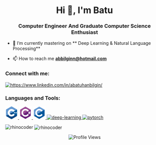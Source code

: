 <a href="https://github.com/RhinoCoder" style="display: block; text-align: center;">
</a>

<h1 align="center">Hi 🐢, I'm Batu</h1> 
<h3 align="center"> Computer Engineer And Graduate Computer Science Enthusiast</h3>

- 🔭 I’m currently mastering on ** Deep Learning & Natural Language Processing**



- 📫 How to reach me **abbilginn@hotmail.com**

<h3 align="left">Connect with me:</h3>
<p align="left">
<a href="https://www.linkedin.com/in/abatuhanbilgin/" target="blank">
    <img align="center" src="https://raw.githubusercontent.com/rahuldkjain/github-profile-readme-generator/master/src/images/icons/Social/linked-in-alt.svg" alt="https://www.linkedin.com/in/abatuhanbilgin/" height="30" width="40" />
</a>
</p>

<h3 align="left">Languages and Tools:</h3>
<p align="left">
    <a href="https://www.w3schools.com/cpp/" target="_blank" rel="noreferrer">
        <img src="https://raw.githubusercontent.com/devicons/devicon/master/icons/cplusplus/cplusplus-original.svg" alt="cplusplus" width="40" height="40"/>
    </a>
    <a href="https://www.w3schools.com/cs/" target="_blank" rel="noreferrer">
        <img src="https://raw.githubusercontent.com/devicons/devicon/master/icons/csharp/csharp-original.svg" alt="csharp" width="40" height="40"/>
    </a>
   </a>
    <a href="https://en.wikipedia.org/wiki/C_(programming_language)" target="_blank" rel="noreferrer">
        <img src="https://raw.githubusercontent.com/devicons/devicon/master/icons/c/c-original.svg" alt="c" width="40" height="40"/>
    </a>
     </a>
    <a href="https://www.tensorflow.org/" target="_blank" rel="noreferrer">
        <img src="https://www.vectorlogo.zone/logos/tensorflow/tensorflow-icon.svg" alt="deep-learning" width="40" height="40"/>
    </a>
    </a>
    <a href="https://pytorch.org/" target="_blank" rel="noreferrer">
        <img src="https://www.vectorlogo.zone/logos/pytorch/pytorch-icon.svg" alt="pytorch" width="40" height="40"/>
    </a>
</p>

<p><img align="left" src="https://github-readme-stats.vercel.app/api/top-langs?username=rhinocoder&show_icons=true&locale=en&layout=compact" alt="rhinocoder" /></p>

<p>&nbsp;<img align="center" src="https://github-readme-stats.vercel.app/api?username=rhinocoder&show_icons=true&locale=en" alt="rhinocoder" /></p>

<p align="center">
    <img src="https://komarev.com/ghpvc/?username=RhinoCoder&color=blue" alt="Profile Views"/>
</p>

